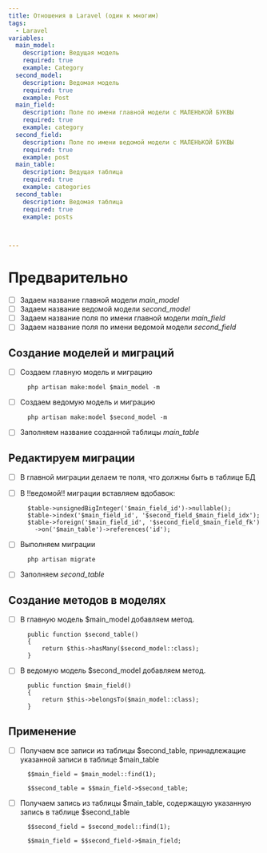 ```yaml
---
title: Отношения в Laravel (один к многим)
tags:
  - Laravel
variables:
  main_model:
    description: Ведущая модель
    required: true
    example: Category
  second_model:
    description: Ведомая модель
    required: true
    example: Post
  main_field:
    description: Поле по имени главной модели с МАЛЕНЬКОЙ БУКВЫ
    required: true
    example: category
  second_field:
    description: Поле по имени ведомой модели с МАЛЕНЬКОЙ БУКВЫ
    required: true
    example: post
  main_table:
    description: Ведущая таблица 
    required: true
    example: categories 
  second_table:
    description: Ведомая таблица
    required: true
    example: posts

    

---
```


# Предварительно
- [ ] Задаем название главной модели <var>main_model</var>
- [ ] Задаем название ведомой модели <var>second_model</var>
- [ ] Задаем название поля по имени главной модели <var>main_field</var>
- [ ] Задаем название поля по имени ведомой модели <var>second_field</var>

## Создание моделей и миграций 

- [ ] Создаем главную модель и миграцию
  ```
    php artisan make:model $main_model -m
  ```

- [ ] Создаем ведомую модель и миграцию
  ```
    php artisan make:model $second_model -m
  ```
- [ ] Заполняем название созданной таблицы <var>main_table</var>

## Редактируем миграции

- [ ] В главной миграции делаем те поля, что должны быть в таблице БД 
- [ ] В !!ведомой!! миграции вставляем вдобавок: 

  ```
    $table->unsignedBigInteger('$main_field_id')->nullable();
    $table->index('$main_field_id', '$second_field_$main_field_idx');
    $table->foreign('$main_field_id', '$second_field_$main_field_fk')
      ->on('$main_table')->references('id');
  ```
  
- [ ] Выполняем миграции
  ```
    php artisan migrate
  ```

- [ ] Заполняем <var>second_table</var>

## Создание методов в моделях

- [ ] В главную модель $main_model добавляем метод.
 
  ```
    public function $second_table()
    {
        return $this->hasMany($second_model::class);
    }
  ```
  
- [ ] В ведомую модель $second_model добавляем метод.
  
  ```
    public function $main_field()
    {
        return $this->belongsTo($main_model::class);
    }
  ```

## Применение

- [ ] Получаем все записи из таблицы $second_table, 
  принадлежащие указанной записи в таблице $main_table

  ```
    $$main_field = $main_model::find(1);
  
    $$second_table = $$main_field->$second_table;
  ```

- [ ] Получаем запись из таблицы $main_table,
  содержащую указанную запись в таблице $second_table

  ```
    $$second_field = $second_model::find(1);
  
    $$main_field = $$second_field->$main_field;
  ```
